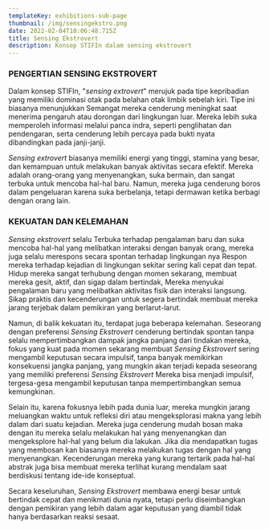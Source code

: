 ```yaml
---
templateKey: exhibitions-sub-page
thumbnail: /img/sensingekstro.png
date: 2022-02-04T10:06:48.715Z
title: Sensing Ekstrovert
description: Konsep STIFIn dalam sensing ekstrovert
---
```




### PENGERTIAN SENSING EKSTROVERT

Dalam konsep STIFIn, "*sensing extrovert*" merujuk pada tipe kepribadian yang memiliki dominasi otak pada belahan otak limbik sebelah kiri. Tipe ini biasanya menunjukkan Semangat mereka cenderung meningkat saat menerima pengaruh atau dorongan dari lingkungan luar. Mereka lebih suka memperoleh informasi melalui panca indra, seperti penglihatan dan pendengaran, serta cenderung lebih percaya pada bukti nyata dibandingkan pada janji-janji. 

*Sensing extrovert* biasanya memiliki energi yang tinggi, stamina yang besar, dan kemampuan untuk melakukan banyak aktivitas secara efektif. Mereka adalah orang-orang yang menyenangkan, suka bermain, dan sangat terbuka untuk mencoba hal-hal baru. Namun, mereka juga cenderung boros dalam pengeluaran karena suka berbelanja, tetapi dermawan ketika berbagi dengan orang lain.

### KEKUATAN DAN KELEMAHAN 

*Sensing ekstrovert* selalu Terbuka terhadap pengalaman baru dan suka mencoba hal-hal yang melibatkan interaksi dengan banyak orang, mereka juga selalu merespons secara spontan terhadap lingkungan nya Respon mereka terhadap kejadian di lingkungan sekitar sering kali cepat dan tepat. Hidup mereka sangat terhubung dengan momen sekarang, membuat mereka gesit, aktif, dan sigap dalam bertindak, Mereka menyukai pengalaman baru yang melibatkan aktivitas fisik dan interaksi langsung. Sikap praktis dan kecenderungan untuk segera bertindak membuat mereka jarang terjebak dalam pemikiran yang berlarut-larut.

Namun, di balik kekuatan itu, terdapat juga beberapa kelemahan. Seseorang dengan preferensi *Sensing Ekstrovert* cenderung bertindak spontan tanpa selalu mempertimbangkan dampak jangka panjang dari tindakan mereka, fokus yang kuat pada momen sekarang membuat *Sensing Ekstrovert* sering mengambil keputusan secara impulsif, tanpa banyak memikirkan konsekuensi jangka panjang, yang mungkin akan terjadi kepada seseorang yang memiliki preferensi *Sensing Ekstrovert* Mereka bisa menjadi impulsif, tergesa-gesa mengambil keputusan tanpa mempertimbangkan semua kemungkinan. 

Selain itu, karena fokusnya lebih pada dunia luar, mereka mungkin jarang meluangkan waktu untuk refleksi diri atau mengeksplorasi makna yang lebih dalam dari suatu kejadian. Mereka juga cenderung mudah bosan maka dengan itu mereka selalu melakukan hal yang menyenangkan dan mengeksplore hal-hal yang belum dia lakukan. Jika dia mendapatkan tugas yang membosan kan biasanya mereka melakukan tugas dengan hal yang menyenangkan. Kecenderungan mereka yang kurang tertarik pada hal-hal abstrak juga bisa membuat mereka terlihat kurang mendalam saat berdiskusi tentang ide-ide konseptual.

Secara keseluruhan, *Sensing Ekstrovert* membawa energi besar untuk bertindak cepat dan menikmati dunia nyata, tetapi perlu diseimbangkan dengan pemikiran yang lebih dalam agar keputusan yang diambil tidak hanya berdasarkan reaksi sesaat.

